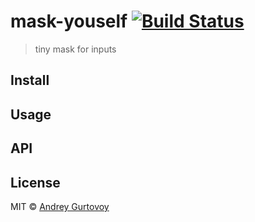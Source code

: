 # mask-youself [![Build Status](https://travis-ci.org/jt3k/mask-youself.svg?branch=master)](https://travis-ci.org/jt3k/mask-youself)

> tiny mask for inputs

## Install

## Usage

## API

## License

MIT © [Andrey Gurtovoy](https://github.com/jt3k)
